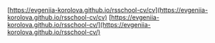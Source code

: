 [https://evgeniia-korolova.github.io/rsschool-cv/cv](https://evgeniia-korolova.github.io/rsschool-cv/cv)
[https://evgeniia-korolova.github.io/rsschool-cv/](https://evgeniia-korolova.github.io/rsschool-cv/)